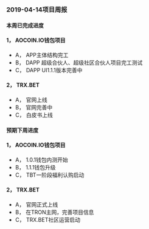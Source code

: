 ### 2019-04-14项目周报

#### 本周已完成进度
####  1，	AOCOIN.IO钱包项目
* A，	APP主体结构完工
* B，	DAPP 超级合伙人、超级社区合伙人项目完工测试
* C，	DAPP UI1.1.1版本完善中

#### 2，	TRX.BET
* A，	官网上线
* B，	官网完善中
* C，	白皮书上线
#### 预期下周进度
#### 1，	AOCOIN.IO钱包项目
* A，  1.0.1钱包内测开始
* B，  1.1.1钱包升级
* C，  TBT一阶段福利认购启动

#### 2，	TRX.BET
* A，	官网正式上线
* B，	在TRON主网，完善项目信息
* C，	TRX.BET社区运营启动
